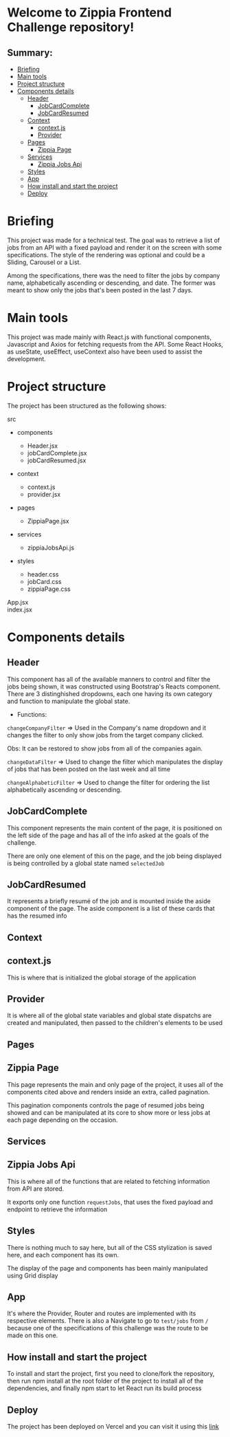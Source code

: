 # Welcome to Zippia Frontend Challenge repository!

## Summary:

- [Briefing](#Briefing)
- [Main tools](#Main-tools)
- [Project structure](#Project-structure)
- [Components details](#Components-details)
  - [Header](#Header)
      - [JobCardComplete](#Job-card-complete)
      - [JobCardResumed](#Job-card-resumed)
  - [Context](#Context)
      - [context.js](#context.js)
      - [Provider](#Provider)
  - [Pages](#pages)
      - [Zippia Page](#Zippia-page)
  - [Services](#services)
      - [Zippia Jobs Api](#Zippia-jobs-api)
  - [Styles](#styles)
  - [App](#app)
  - [How install and start the project](#How-install-and-start-the-project)
  - [Deploy](#deploy)

# Briefing

This project was made for a technical test. The goal was to retrieve a list of jobs from an API with a fixed payload and render it on the screen with some specifications. The style of the rendering was optional and could be a Sliding, Carousel or a List. 

Among the specifications, there was the need to filter the jobs by company name, alphabetically ascending or descending, and date. The former was meant to show only the jobs that's been posted in the last 7 days.

# Main tools

This project was made mainly with React.js with functional components, Javascript and Axios for fetching requests from the API. Some React Hooks, as useState, useEffect, useContext also have been used to assist the development. 

# Project structure

The project has been structured as the following shows:

src 
  - components
     - Header.jsx
     - jobCardComplete.jsx
     - jobCardResumed.jsx
   
  - context
     - context.js
     - provider.jsx
   
  - pages
     - ZippiaPage.jsx

  - services
     - zippiaJobsApi.js
  
  - styles
     - header.css
     - jobCard.css
     - zippiaPage.css

App.jsx </br>
index.jsx

# Components details

## Header

This component has all of the available manners to control and filter the jobs being shown, it was constructed using Bootstrap's Reacts component. There are 3 distinghished dropdowns, each one having its own category and function to manipulate the global state.

- Functions:

`changeCompanyFilter` => Used in the Company's name dropdown and it changes the filter to only show jobs from the target company clicked.

Obs: It can be restored to show jobs from all of the companies again.

`changeDataFilter` => Used to change the filter which manipulates the display of jobs that has been posted on the last week and all time

`changeAlphabeticFilter` => Used to change the filter for ordering the list alphabetically ascending or descending.

## JobCardComplete

This component represents the main content of the page, it is positioned on the left side of the page and has all of the info asked at the goals of the challenge.

There are only one element of this on the page, and the job being displayed is being controlled by a global state named `selectedJob`

## JobCardResumed

It represents a briefly resumé of the job and is mounted inside the aside component of the page. The aside component is a list of these cards that has the resumed info 

## Context

## context.js 

This is where that is initialized the global storage of the application

## Provider

It is where all of the global state variables and global state dispatchs are created and manipulated, then passed to the children's elements to be used

## Pages

## Zippia Page

This page represents the main and only page of the project, it uses all of the components cited above and renders inside an extra, called pagination.

This pagination components controls the page of resumed jobs being showed and can be manipulated at its core to show more or less jobs at each page depending on the occasion.

## Services

## Zippia Jobs Api

This is where all of the functions that are related to fetching information from API are stored.

It exports only one function `requestJobs`, that uses the fixed payload and endpoint to retrieve the information

## Styles

There is nothing much to say here, but all of the CSS stylization is saved here, and each component has its own. 

The display of the page and components has been mainly manipulated using Grid display

## App

It's where the Provider, Router and routes are implemented with its respective elements. There is also a Navigate to go to `test/jobs` from `/` because one of the specifications of this challenge was the route to be made on this one.

## How install and start the project

To install and start the project, first you need to clone/fork the repository, then run npm install at the root folder of the project to install all of the dependencies, and finally npm start to let React run its build process 

## Deploy

The project has been deployed on Vercel and you can visit it using this <a href="https://zippia-frontend-challenge.vercel.app/test/jobs">link</a>
